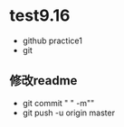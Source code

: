 # test9.16
- github practice1
- git 
## 修改readme
- git commit "  " -m""
- git push -u origin master
